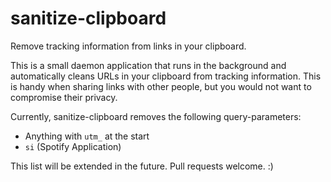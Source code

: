 # sanitize-clipboard

Remove tracking information from links in your clipboard.

This is a small daemon application that runs in the background and automatically cleans URLs in your clipboard from tracking information. This is handy when sharing links with other people, but you would not want to compromise their privacy.

Currently, sanitize-clipboard removes the following query-parameters:

- Anything with `utm_` at the start
- `si` (Spotify Application)

This list will be extended in the future. Pull requests welcome. :)
